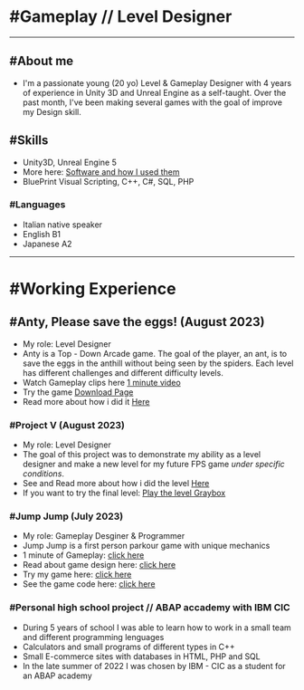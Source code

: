 # #Gameplay // Level Designer

<hr>

## #About me

- I'm a passionate young (20 yo) Level & Gameplay Designer with 4 years of experience in Unity 3D and Unreal Engine as a self-taught. Over the past month, I've been making several games with the goal of improve my Design skill.

## #Skills
- Unity3D, Unreal Engine 5
- More here: [Software and how I used them](https://github.com/GiuseppeRotondo03/GiuseppeRotondo03.github.io/blob/main/List%20of%20Programs%20that%20i%20know.pdf)
- BluePrint Visual Scripting, C++, C#, SQL, PHP

### #Languages
- Italian native speaker
- English B1
- Japanese A2

<hr>

# #Working Experience
  

## #Anty, Please save the eggs! (August 2023)
- My role: Level Designer
- Anty is a Top - Down Arcade game. The goal of the player, an ant, is to save the eggs in the anthill without being seen by the spiders. Each level has different challenges and different difficulty levels.
- Watch Gameplay clips here [1 minute video](https://youtu.be/yeR7v-2roT4)
- Try the game [Download Page]()
- Read more about how i did it [Here]()

### #Project V (August 2023)
- My role: Level Designer
- The goal of this project was to demonstrate my ability as a level designer and make a new level for my future FPS game *under specific conditions*.
- See and Read more about how i did the level [Here](https://giusepperotondo03.github.io/project_V/)
- If you want to try the final level: [Play the level Graybox](https://giusepperotondo.itch.io/project-v)

### #Jump Jump (July 2023)
- My role: Gameplay Desginer & Programmer
- Jump Jump is a first person parkour game with unique mechanics
- 1 minute of Gameplay: [click here](https://youtu.be/PvDKkf-1XQo)
- Read about game design here: [click here](https://giusepperotondo03.github.io/JumpJump_Project.github.io-/)
- Try my game here: [click here](https://giusepperotondo.itch.io/jump-jump)
- See the game code here: [click here](https://giusepperotondo03.github.io/JumpJumpCode.Github.io/)

### #Personal high school project // ABAP accademy with IBM CIC
- During 5 years of school I was able to learn how to work in a small team and different programming lenguages
- Calculators and small programs of different types in C++
- Small E-commerce sites with databases in HTML, PHP and SQL
- In the late summer of 2022 I was chosen by IBM - CIC as a student for an ABAP academy
